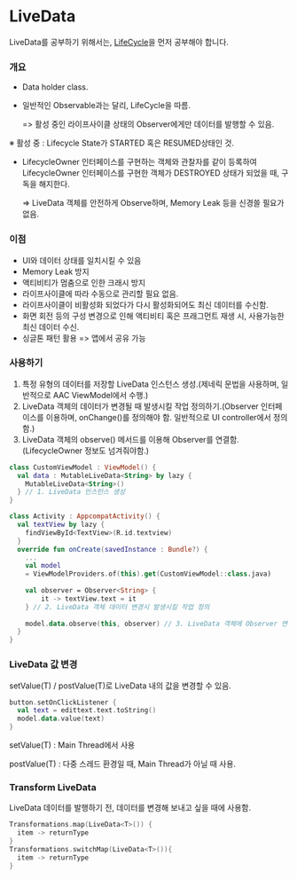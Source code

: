 # LiveData

LiveData를 공부하기 위해서는, [LifeCycle](../Lifecycle)을 먼저 공부해야 합니다.



### 개요

+ Data holder class.

+ 일반적인 Observable과는 달리, LifeCycle을 따름.

  => 활성 중인 라이프사이클 상태의 Observer에게만 데이터를 발행할 수 있음.

※ 활성 중 : Lifecycle State가 STARTED 혹은 RESUMED상태인 것.

+ LifecycleOwner 인터페이스를 구현하는 객체와 관찰자를 같이 등록하여 LifecycleOwner 인터페이스를 구현한 객체가 DESTROYED 상태가 되었을 때, 구독을 해지한다.

  => LiveData 객체를 안전하게 Observe하며, Memory Leak 등을 신경쓸 필요가 없음.



### 이점

+ UI와 데이터 상태를 일치시킬 수 있음
+ Memory Leak 방지
+ 액티비티가 멈춤으로 인한 크래시 방지
+ 라이프사이클에 따라 수동으로 관리할 필요 없음.
+ 라이프사이클이 비활성화 되었다가 다시 활성화되어도 최신 데이터를 수신함.
+ 화면 회전 등의 구성 변경으로 인해 액티비티 혹은 프래그먼트 재생 시, 사용가능한 최신 데이터 수신.
+ 싱글톤 패턴 활용 => 앱에서 공유 가능

 

### 사용하기

1. 특정 유형의 데이터를 저장할 LiveData 인스턴스 생성.(제네릭 문법을 사용하며, 일반적으로 AAC ViewModel에서 수행.)
2. LiveData 객체의 데이터가 변경될 때 발생시킬 작업 정의하기.(Observer 인터페이스를 이용하며, onChange()를 정의해야 함. 일반적으로 UI controller에서 정의함.)
3. LiveData 객체의 observe() 메서드를 이용해 Observer를 연결함.(LifecycleOwner 정보도 넘겨줘야함.)

```kotlin
class CustomViewModel : ViewModel() {
  val data : MutableLiveData<String> by lazy {
    MutableLiveData<String>()
  } // 1. LiveData 인스턴스 생성
}

class Activity : AppcompatActivity() {
  val textView by lazy {
    findViewById<TextView>(R.id.textview)
  }
  override fun onCreate(savedInstance : Bundle?) {
    ...
    val model 
    = ViewModelProviders.of(this).get(CustomViewModel::class.java)
    
  	val observer = Observer<String> {
    	it -> textView.text = it
  	} // 2. LiveData 객체 데이터 변경시 발생시킬 작업 정의
    
    model.data.observe(this, observer) // 3. LiveData 객체에 Observer 연결
  }
}
```



### LiveData 값 변경

setValue(T) / postValue(T)로 LiveData 내의 값을 변경할 수 있음.

```kotlin
button.setOnClickListener {
  val text = edittext.text.toString()
  model.data.value(text)
}
```

setValue(T) : Main Thread에서 사용

postValue(T) : 다중 스레드 환경일 때, Main Thread가 아닐 때 사용.



### Transform LiveData

LiveData 데이터를 발행하기 전, 데이터를 변경해 보내고 싶을 때에 사용함.

```kotlin
Transformations.map(LiveData<T>()) {
  item -> returnType
}
Transformations.switchMap(LiveData<T>()){
  item -> returnType
}
```

